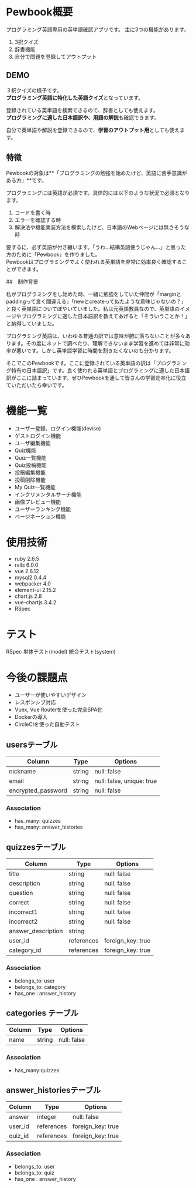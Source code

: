 # Pewbook概要
 
プログラミング英語専用の英単語確認アプリです。
主に3つの機能があります。
1. 3択クイズ
1. 辞書機能
1. 自分で問題を登録してアウトプット
 
## DEMO
[]() 
３択クイズの様子です。  
**プログラミング英語に特化した英語クイズ**となっています。

[]()
登録されている英単語を検索できるので、辞書としても使えます。  
**プログラミングに適した日本語訳や、用語の解説**も確認できます。

[]()
自分で英単語や解説を登録できるので、**学習のアウトプット用**としても使えます。
 
## 特徴

Pewbookの対象は**「プログラミングの勉強を始めたけど、英語に苦手意識がある方」**です。

プログラミングには英語が必須です。具体的には以下のような状況で必須となります。
1. コードを書く時
1. エラーを確認する時
1. 解決法や機能実装方法を模索したけど、日本語のWebページには無さそうな時

要するに、必ず英語が付き纏います。「うわ…結構英語使うじゃん…」と思った方のために「Pewbook」を作りました。  
Pewbookはプログラミングでよく使われる英単語を非常に効率良く確認することができます。

##　制作背景

 私がプログラミングをし始めた時、一緒に勉強をしていた仲間が「marginとpaddingって良く間違える」「newとcreateって似たような意味じゃないの？」と良く英単語についてぼやいていました。私は元英語教員なので、英単語のイメージやプログラミングに適した日本語訳を教えてあげると「そういうことか！」と納得していました。  

 プログラミング英語は、いわゆる普通の訳では意味が腑に落ちないことが多々あります。その度にネットで調べたり、理解できないまま学習を進めては非常に効率が悪いです。しかし英単語学習に時間を割きたくないのも分かります。  

 そこでこのPewbookです。ここに登録されている英単語の訳は「プログラミング特有の日本語訳」です。良く使われる英単語とプログラミングに適した日本語訳がここに詰まっています。ぜひPewbookを通して皆さんの学習効率化に役立ていただいたら幸いです。


# 機能一覧

- ユーザー登録、ログイン機能(devise)
- ゲストログイン機能
- ユーザ編集機能
- Quiz機能
- Quiz一覧機能
- Quiz投稿機能
- 投稿編集機能
- 投稿削除機能
- My Quiz一覧機能
- インクリメンタルサーチ機能
- 画像プレビュー機能
- ユーザーランキング機能
- ページネーション機能

# 使用技術
 
- ruby 2.6.5
- rails 6.0.0
- vue 2.6.12
- mysql2 0.4.4
- webpacker 4.0
- element-ui 2.15.2
- chart.js 2.8
- vue-chartjs 3.4.2
- RSpec

# テスト
RSpec
単体テスト(model)
統合テスト(system)

# 今後の課題点

- ユーザーが使いやすいデザイン
- レスポンシブ対応
- Vuex, Vue Routerを使った完全SPA化
- Dockerの導入 
- CircleCIを使った自動テスト


## usersテーブル
| Column             | Type   | Options                   |
| ------------------ | ------ | ------------------------- |
| nickname           | string | null: false               |
| email              | string | null: false, unique: true |˜
| encrypted_password | string | null: false               |

### Association
- has_many: quizzes
- has_many: answer_histories


## quizzesテーブル
| Column             | Type       | Options           |
| ------------------ | ---------- | ----------------- |
| title              | string     | null: false       |
| description        | string     | null: false       |
| question           | string     | null: false       |
| correct            | string     | null: false       |
| incorrect1         | string     | null: false       |
| incorrect2         | string     | null: false       |
| answer_description | string     |
| user_id            | references | foreign_key: true |
| category_id        | references | foreign_key: true |

### Association
- belongs_to: user
- belongs_to: category
- has_one : answer_history


## categories テーブル
| Column             | Type       | Options           |
| ------------------ | ---------- | ----------------- |
| name               | string     | null: false       |

### Association
- has_many:quizzes 

## answer_historiesテーブル
| Column             | Type       | Options           |
| ------------------ | ---------- | ----------------- |
| answer             | integer    | null: false       |
| user_id            | references | foreign_key: true |
| quiz_id            | references | foreign_key: true |

### Association
- belongs_to: user
- belongs_to: quiz
- has_one : answer_history
